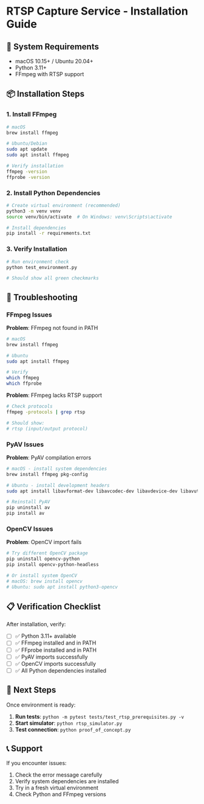 # RTSP Capture Service - Installation Guide

## 🔧 System Requirements

- macOS 10.15+ / Ubuntu 20.04+
- Python 3.11+
- FFmpeg with RTSP support

## 📦 Installation Steps

### 1. Install FFmpeg

```bash
# macOS
brew install ffmpeg

# Ubuntu/Debian
sudo apt update
sudo apt install ffmpeg

# Verify installation
ffmpeg -version
ffprobe -version
```

### 2. Install Python Dependencies

```bash
# Create virtual environment (recommended)
python3 -m venv venv
source venv/bin/activate  # On Windows: venv\Scripts\activate

# Install dependencies
pip install -r requirements.txt
```

### 3. Verify Installation

```bash
# Run environment check
python test_environment.py

# Should show all green checkmarks
```

## 🐛 Troubleshooting

### FFmpeg Issues

**Problem**: FFmpeg not found in PATH
```bash
# macOS
brew install ffmpeg

# Ubuntu
sudo apt install ffmpeg

# Verify
which ffmpeg
which ffprobe
```

**Problem**: FFmpeg lacks RTSP support
```bash
# Check protocols
ffmpeg -protocols | grep rtsp

# Should show:
# rtsp (input/output protocol)
```

### PyAV Issues

**Problem**: PyAV compilation errors
```bash
# macOS - install system dependencies
brew install ffmpeg pkg-config

# Ubuntu - install development headers
sudo apt install libavformat-dev libavcodec-dev libavdevice-dev libavutil-dev libswscale-dev libavresample-dev

# Reinstall PyAV
pip uninstall av
pip install av
```

### OpenCV Issues

**Problem**: OpenCV import fails
```bash
# Try different OpenCV package
pip uninstall opencv-python
pip install opencv-python-headless

# Or install system OpenCV
# macOS: brew install opencv
# Ubuntu: sudo apt install python3-opencv
```

## 📋 Verification Checklist

After installation, verify:
- [ ] ✅ Python 3.11+ available
- [ ] ✅ FFmpeg installed and in PATH
- [ ] ✅ FFprobe installed and in PATH
- [ ] ✅ PyAV imports successfully
- [ ] ✅ OpenCV imports successfully
- [ ] ✅ All Python dependencies installed

## 🚀 Next Steps

Once environment is ready:

1. **Run tests**: `python -m pytest tests/test_rtsp_prerequisites.py -v`
2. **Start simulator**: `python rtsp_simulator.py`
3. **Test connection**: `python proof_of_concept.py`

## 📞 Support

If you encounter issues:
1. Check the error message carefully
2. Verify system dependencies are installed
3. Try in a fresh virtual environment
4. Check Python and FFmpeg versions

